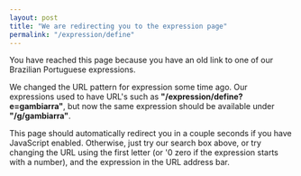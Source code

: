```yaml
---
layout: post
title: "We are redirecting you to the expression page"
permalink: "/expression/define"
---
```


You have reached this page because you have an old link to one of our Brazilian
Portuguese expressions.

We changed the URL pattern for expression some time ago. Our expressions used to have
URL's such as **"/expression/define?e=gambiarra"**, but now the same expression should
be available under **"/g/gambiarra"**.

This page should automatically redirect you in a couple seconds if you have
JavaScript enabled. Otherwise, just try our search box above, or try changing
the URL using the first letter (or '0 zero if the expression starts with
a number), and the expression in the URL address bar.

<script type="text/javascript">
const queryString = window.location.search;
const urlParams = new URLSearchParams(queryString);
/**
 * @type {string}
 */
const expression = urlParams.get('e');
if (expression && expression.trim() !== '') {
  let firstLetter = expression[0];
  if (!isNaN(firstLetter)) {
    firstLetter = '0'
  }
  const newUrl = `${window.location.protocol}//${window.location.host}/${firstLetter}/${expression}`;
  console.log(`Redirect user to ${newUrl}`);
  setTimeout(() => {
    window.location = newUrl;
  }, 2000);
}
</script>
